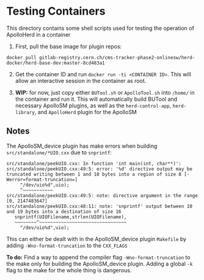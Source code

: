 # Testing Containers

This directory contains some shell scripts used for testing the operation of ApolloHerd in a container

1) First, pull the base image for plugin repos:

```
docker pull gitlab-registry.cern.ch/cms-tracker-phase2-onlinesw/herd-docker/herd-base-dev:master-8cd483a1
```

2) Get the container ID and run `docker run -ti <CONTAINER ID>`. This will allow an interactive session in the container as root. 

3) **WIP:** for now, just copy either `BUTool.sh` or `ApolloTool.sh` into `/home/` in the container and run it. This will automatically build BUTool and necessary ApolloSM plugins, as well as the `herd-control-app`, `herd-library`, and `ApolloHerd` plugin for the ApolloSM


## Notes

The ApolloSM_device plugin has make errors when building `src/standalone/*UIO.cxx` due to `snprintf`:

```
src/standalone/peekUIO.cxx: In function 'int main(int, char**)':
src/standalone/peekUIO.cxx:49:5: error: '%d' directive output may be truncated writing between 1 and 10 bytes into a region of size 8 [-Werror=format-truncation=]
     "/dev/uio%d",uio);
     ^~~~~~~~~~~~
src/standalone/peekUIO.cxx:49:5: note: directive argument in the range [0, 2147483647]
src/standalone/peekUIO.cxx:48:11: note: 'snprintf' output between 10 and 19 bytes into a destination of size 16
   snprintf(UIOFilename,strlen(UIOFilename),
   ~~~~~~~~^~~~~~~~~~~~~~~~~~~~~~~~~~~~~~~~~
     "/dev/uio%d",uio);
```

This can either be dealt with in the ApolloSM_device plugin `Makefile` by adding `-Wno-format-truncation` to the `CXX_FLAGS`

**To do:** Find a way to append the compiler flag `-Wno-format-truncation` to the make only for building the ApolloSM_device plugin. Adding a global `-k` flag to the make for the whole thing is dangerous. 